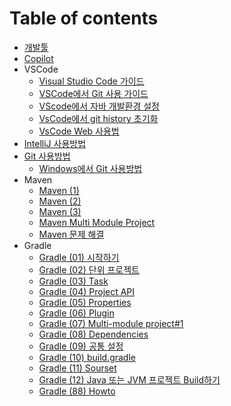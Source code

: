 # Table of contents

* [개발툴](README.md)
* [Copilot](copilot.md)
* VSCode
  * [Visual Studio Code 가이드](visual-studio-code-1.md)
  * [VSCode에서 Git 사용 가이드](vscode-git.md)
  * [VScode에서 자바 개발환경 설정](vscode-for-java.md)
  * [VsCode에서 git history 초기화](vscode-git-history.md)
  * [VsCode Web 사용법](vscode-web.md)
* [IntelliJ 사용방법](intellij.md)
* [Git 사용방법](git.md)
  * [Windows에서 Git 사용방법](windows-git.md)
* Maven
  * [Maven (1)](maven-01.md)
  * [Maven (2)](maven-02.md)
  * [Maven (3)](maven-03.md)
  * [Maven Multi Module Project](maven-04.md)
  * [Maven 문제 해결](maven-05.md)
* Gradle
  * [Gradle (01) 시작하기](gradle-01-start.md)
  * [Gradle (02) 단위 프로젝트](gradle-02-single-project.md)
  * [Gradle (03) Task ](gradle-03-task.md)
  * [Gradle (04) Project API ](gradle-04-project-api.md)
  * [Gradle (05) Properties](gradle-05-properties.md)
  * [Gradle (06) Plugin ](gradle-06-plugin.md)
  * [Gradle (07) Multi-module project#1 ](gradle-08-multi-module-project.md)
  * [Gradle (08) Dependencies](gradle-08-dependencies.md)
  * [Gradle (09) 공통 설정 ](gradle-09-common-config.md)
  * [Gradle (10) build.gradle](gradle-10-build-gradle.md)
  * [Gradle (11) Sourset](gradle-11-source-set.md)
  * [Gradle (12) Java 또는 JVM 프로젝트 Build하기 ](gradle-12-build.md)
  * [Gradle (88) Howto](gradle-88-how-to.md)


